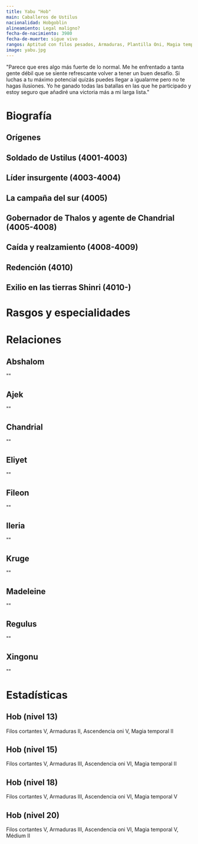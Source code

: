 ```yaml
---
title: Yabu "Hob"
main: Caballeros de Ustilus
nacionalidad: Hobgoblin
alineamiento: Legal maligno?
fecha-de-nacimiento: 3980
fecha-de-muerte: sigue vivo
rangos: Aptitud con filos pesados, Armaduras, Plantilla Oni, Magia temporal
image: yabu.jpg
---
```


"Parece que eres algo más fuerte de lo normal. Me he enfrentado a tanta gente débil que se siente refrescante volver a tener un buen desafío. Si luchas a tu máximo potencial quizás puedes llegar a igualarme pero no te hagas ilusiones. Yo he ganado todas las batallas en las que he participado y estoy seguro que añadiré una victoria más a mi larga lista."	

# Biografía

## Orígenes



## Soldado de Ustilus (4001-4003)



## Líder insurgente (4003-4004)



## La campaña del sur (4005)



## Gobernador de Thalos y agente de Chandrial (4005-4008)



## Caída y realzamiento (4008-4009)



## Redención (4010)



## Exilio en las tierras Shinri (4010-)



# Rasgos y especialidades



# Relaciones

## Abshalom

""

## Ajek

""

## Chandrial

""

## Eliyet

""

## Fileon

""

## Ileria

""

## Kruge

""

## Madeleine

""

## Regulus

""

## Xingonu

""

# Estadísticas

## Hob (nivel 13)

Filos cortantes V, Armaduras II, Ascendencia oni V, Magia temporal II

## Hob (nivel 15)

Filos cortantes V, Armaduras III, Ascendencia oni VI, Magia temporal II

## Hob (nivel 18)

Filos cortantes V, Armaduras III, Ascendencia oni VI, Magia temporal V

## Hob (nivel 20)

Filos cortantes V, Armaduras III, Ascendencia oni VI, Magia temporal V, Médium II

